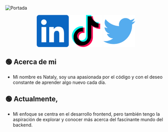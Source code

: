 ![Portada](portada.png)

<center>

[![](/social-media/linkedin.svg)](https://www.linkedin.com/in/nataly-rojas/)
[![](/social-media/tiktok.svg)](https://www.tiktok.com/@frontendgreen)
[![](/social-media/twitter.svg)](https://twitter.com/natalyrojasdev)

</center>

## 🟢 Acerca de mi

- Mi nombre es Nataly, soy una apasionada por el código y con el deseo constante de aprender algo nuevo cada día.

## 🟢 Actualmente,

- Mi enfoque se centra en el desarrollo frontend, pero también tengo la aspiración de explorar y conocer más acerca del fascinante mundo del backend.
